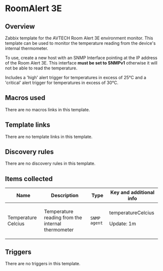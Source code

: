 # RoomAlert 3E

## Overview

Zabbix template for the AVTECH Room Alert 3E environment monitor. This template can be used to monitor the temperature reading from the device's internal thermometer.


To use, create a new host with an SNMP Interface pointing at the IP address of the Room Alert 3E. This interface **must be set to SNMPv1** otherwise it will not be able to read the temperature.


Includes a 'high' alert trigger for temperatures in excess of 25°C and a 'critical' alert trigger for temperatures in excess of 30°C.



## Macros used

There are no macros links in this template.

## Template links

There are no template links in this template.

## Discovery rules

There are no discovery rules in this template.

## Items collected

|Name|Description|Type|Key and additional info|
|----|-----------|----|----|
|Temperature Celcius|<p>Temperature reading from the internal thermometer</p>|`SNMP agent`|temperatureCelcius<p>Update: 1m</p>|
## Triggers

There are no triggers in this template.

